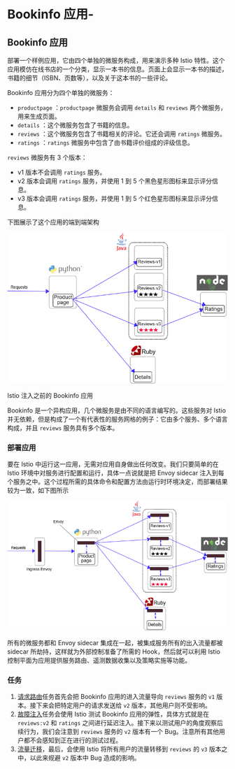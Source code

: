 # Bookinfo 应用-

## Bookinfo 应用 <a id="title"></a>

部署一个样例应用，它由四个单独的微服务构成，用来演示多种 Istio 特性。这个应用模仿在线书店的一个分类，显示一本书的信息。页面上会显示一本书的描述，书籍的细节（ISBN、页数等），以及关于这本书的一些评论。

Bookinfo 应用分为四个单独的微服务：

* `productpage` ：`productpage` 微服务会调用 `details` 和 `reviews` 两个微服务，用来生成页面。
* `details` ：这个微服务包含了书籍的信息。
* `reviews` ：这个微服务包含了书籍相关的评论。它还会调用 `ratings` 微服务。
* `ratings` ：`ratings` 微服务中包含了由书籍评价组成的评级信息。

`reviews` 微服务有 3 个版本：

* v1 版本不会调用 `ratings` 服务。
* v2 版本会调用 `ratings` 服务，并使用 1 到 5 个黑色星形图标来显示评分信息。
* v3 版本会调用 `ratings` 服务，并使用 1 到 5 个红色星形图标来显示评分信息。

下图展示了这个应用的端到端架构

![](../../.gitbook/assets/image%20%2867%29.png)

Istio 注入之前的 Bookinfo 应用

Bookinfo 是一个异构应用，几个微服务是由不同的语言编写的。这些服务对 Istio 并无依赖，但是构成了一个有代表性的服务网格的例子：它由多个服务、多个语言构成，并且 `reviews` 服务具有多个版本。

### 部署应用 <a id="&#x90E8;&#x7F72;&#x5E94;&#x7528;"></a>

要在 Istio 中运行这一应用，无需对应用自身做出任何改变。我们只要简单的在 Istio 环境中对服务进行配置和运行，具体一点说就是把 Envoy sidecar 注入到每个服务之中。这个过程所需的具体命令和配置方法由运行时环境决定，而部署结果较为一致，如下图所示

![Bookinfo &#x5E94;&#x7528;](../../.gitbook/assets/image%20%2893%29.png)

所有的微服务都和 Envoy sidecar 集成在一起，被集成服务所有的出入流量都被 sidecar 所劫持，这样就为外部控制准备了所需的 Hook，然后就可以利用 Istio 控制平面为应用提供服务路由、遥测数据收集以及策略实施等功能。

### 任务 <a id="&#x4EFB;&#x52A1;"></a>

1. [请求路由](https://istio.io/zh/docs/tasks/traffic-management/request-routing/)任务首先会把 Bookinfo 应用的进入流量导向 `reviews` 服务的 `v1` 版本。接下来会把特定用户的请求发送给 `v2` 版本，其他用户则不受影响。
2. [故障注入](https://istio.io/zh/docs/tasks/traffic-management/fault-injection/)任务会使用 Istio 测试 Bookinfo 应用的弹性，具体方式就是在 `reviews:v2` 和 `ratings` 之间进行延迟注入。接下来以测试用户的角度观察后续行为，我们会注意到 `reviews` 服务的 `v2` 版本有一个 Bug。注意所有其他用户都不会感知到正在进行的测试过程。
3. [流量迁移](https://istio.io/zh/docs/tasks/traffic-management/traffic-shifting/)，最后，会使用 Istio 将所有用户的流量转移到 `reviews` 的 `v3` 版本之中，以此来规避 `v2` 版本中 Bug 造成的影响。



